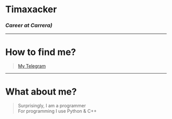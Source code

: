 # Timaxacker
### _Career at Carrera)_ 

-----------

# How to find me?
> [My Telegram](https://t.me/Timahacker)

-----------

# What about me?
> Surprisingly, I am a programmer  
> For programming I use Python & C++